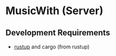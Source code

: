 # MusicWith (Server)
## Development Requirements
- [rustup](https://rustup.rs) and cargo (from rustup)
